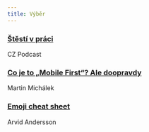 ```yaml
---
title: Výběr
---
```


### [Štěstí v práci](http://www.dagblog.cz/2015/08/cz-podcast-122-stesti-v-praci.html)
CZ Podcast

### [Co je to „Mobile First“? Ale doopravdy](http://www.vzhurudolu.cz/prirucka/mobile-first)
Martin Michálek

### [Emoji cheat sheet](http://www.emoji-cheat-sheet.com/)
Arvid Andersson
